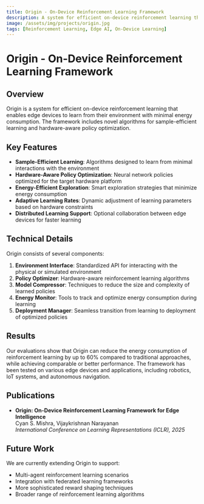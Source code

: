 ```yaml
---
title: Origin - On-Device Reinforcement Learning Framework
description: A system for efficient on-device reinforcement learning that enables edge devices to learn from their environment with minimal energy consumption.
image: /assets/img/projects/origin.jpg
tags: [Reinforcement Learning, Edge AI, On-Device Learning]
---
```


# Origin - On-Device Reinforcement Learning Framework

## Overview

Origin is a system for efficient on-device reinforcement learning that enables edge devices to learn from their environment with minimal energy consumption. The framework includes novel algorithms for sample-efficient learning and hardware-aware policy optimization.

## Key Features

- **Sample-Efficient Learning**: Algorithms designed to learn from minimal interactions with the environment
- **Hardware-Aware Policy Optimization**: Neural network policies optimized for the target hardware platform
- **Energy-Efficient Exploration**: Smart exploration strategies that minimize energy consumption
- **Adaptive Learning Rates**: Dynamic adjustment of learning parameters based on hardware constraints
- **Distributed Learning Support**: Optional collaboration between edge devices for faster learning

## Technical Details

Origin consists of several components:

1. **Environment Interface**: Standardized API for interacting with the physical or simulated environment
2. **Policy Optimizer**: Hardware-aware reinforcement learning algorithms
3. **Model Compressor**: Techniques to reduce the size and complexity of learned policies
4. **Energy Monitor**: Tools to track and optimize energy consumption during learning
5. **Deployment Manager**: Seamless transition from learning to deployment of optimized policies

## Results

Our evaluations show that Origin can reduce the energy consumption of reinforcement learning by up to 60% compared to traditional approaches, while achieving comparable or better performance. The framework has been tested on various edge devices and applications, including robotics, IoT systems, and autonomous navigation.

## Publications

- **Origin: On-Device Reinforcement Learning Framework for Edge Intelligence**  
  Cyan S. Mishra, Vijaykrishnan Narayanan  
  *International Conference on Learning Representations (ICLR), 2025*

## Future Work

We are currently extending Origin to support:

- Multi-agent reinforcement learning scenarios
- Integration with federated learning frameworks
- More sophisticated reward shaping techniques
- Broader range of reinforcement learning algorithms
